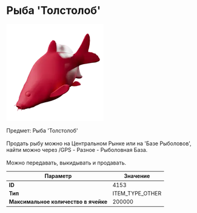 # Рыба 'Толстолоб'

![Item Image](../img/4153.webp?raw=true)

Предмет: Рыба 'Толстолоб'<br><br>Продать рыбу можно на Центральном Рынке или на 'Базе Рыболовов', <br>найти можно через /GPS - Разное - Рыболовная База.<br><br>Можно передавать, выкидывать и продавать.


| Параметр | Значение |
|----------|----------|
| **ID** | 4153 |
| **Тип** | ITEM_TYPE_OTHER |
| **Максимальное количество в ячейке** | 200000 |

